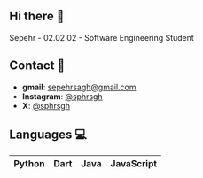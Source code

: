 ## Hi there 👋
Sepehr - 02.02.02 - Software Engineering Student

## Contact 📱

- **gmail**: sepehrsagh@gmail.com
- **Instagram**: [@sphrsgh](http://instagram.com/sphrsgh)
- **X**: [@sphrsgh](http://x.com/@sphrsgh)

## Languages 💻
| Python | Dart | Java | JavaScript |
|----------|----------|----------|-----|
<!--
|  <img src="https://github.com/devicons/devicon/blob/master/icons/python/python-original.svg" title="Python"  alt="Python" width="55" height="55"/> |  <img src="https://github.com/devicons/devicon/blob/master/icons/c/c-original.svg" title="C"  alt="C" width="55" height="55"/> |  <img src="https://github.com/devicons/devicon/blob/master/icons/javascript/javascript-original.svg" title="JavaScript" alt="JavaScript" width="55" height="55"/> |  <img src="https://github.com/devicons/devicon/blob/master/icons/solidity/solidity-original.svg" title="Solidity" alt="Solidity" width="55" height="55"/>|  <img src="https://github.com/devicons/devicon/blob/master/icons/go/go-original-wordmark.svg" title="Solidity" alt="Solidity" width="55" height="55"/>| 




</div>

---

  
<p align="center">
  <img width="800" height="220" src="https://streak-stats.demolab.com?user=sphrsgh&theme=highcontrast&hide_border=true&border_radius=5&card_width=800">
</p>


---



 

<div id="header" align="center">
  <img src="https://komarev.com/ghpvc/?username=sphrsgh&style=for-the-badge&color=orange" alt=""/>
</div>

<p align="center">
 <img width="1000" src="https://github.com/sammorozov/sammorozov/raw/main/assets/github-snake.svg" alt="snake"/>
</p>

-->

<!--
**sphrsgh/sphrsgh** is a ✨ _special_ ✨ repository because its `README.md` (this file) appears on your GitHub profile.

Here are some ideas to get you started:

- 🔭 I’m currently working on ...
- 🌱 I’m currently learning ...
- 👯 I’m looking to collaborate on ...
- 🤔 I’m looking for help with ...
- 💬 Ask me about ...
- 📫 How to reach me: ...
- 😄 Pronouns: ...
- ⚡ Fun fact: ...
-->

